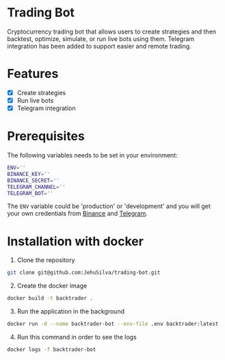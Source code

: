 # Trading Bot
Cryptocurrency trading bot that allows users to create strategies and then backtest, optimize, simulate, or run live bots using them. Telegram integration has been added to support easier and remote trading.

# Features
- [x] Create strategies
- [x] Run live bots
- [x] Telegram integration

# Prerequisites
The following variables needs to be set in your environment:
```sh
ENV=''
BINANCE_KEY=''
BINANCE_SECRET=''
TELEGRAM_CHANNEL=''
TELEGRAM_BOT=''
```
The `ENV` variable could be 'production' or 'development' and you will get your own credentials from [Binance](https://www.binance.com/en/signup) and [Telegram](https://telegram.org/).

# Installation with docker
1. Clone the repository
```bash
git clone git@github.com:JehuSilva/trading-bot.git
```
2. Create the docker image
```bash
docker build -t backtrader .
```
3. Run the application in the background
```bash
docker run -d --name backtrader-bot --env-file .env backtrader:latest
```
4. Run this command in order to see the logs
```bash
docker logs -f backtrader-bot
```





